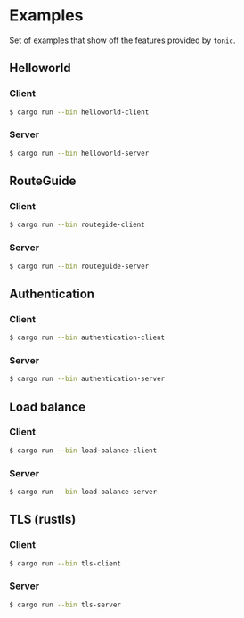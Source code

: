 # Examples

Set of examples that show off the features provided by `tonic`.

## Helloworld

### Client

```bash
$ cargo run --bin helloworld-client
```

### Server

```bash
$ cargo run --bin helloworld-server
```

## RouteGuide

### Client

```bash
$ cargo run --bin routegide-client
```

### Server

```bash
$ cargo run --bin routeguide-server
```

## Authentication

### Client

```bash
$ cargo run --bin authentication-client
```

### Server

```bash
$ cargo run --bin authentication-server
```

## Load balance

### Client

```bash
$ cargo run --bin load-balance-client
```

### Server

```bash
$ cargo run --bin load-balance-server
```

## TLS (rustls)

### Client

```bash
$ cargo run --bin tls-client
```

### Server

```bash
$ cargo run --bin tls-server

